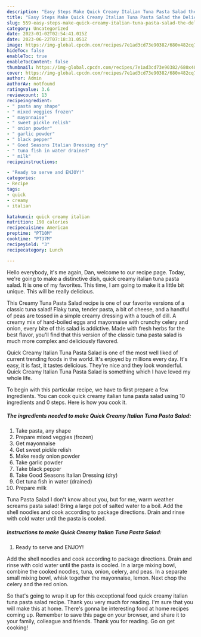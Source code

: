 ```yaml
---
description: "Easy Steps Make Quick Creamy Italian Tuna Pasta Salad the Delicious}"
title: "Easy Steps Make Quick Creamy Italian Tuna Pasta Salad the Delicious}"
slug: 559-easy-steps-make-quick-creamy-italian-tuna-pasta-salad-the-delicious
category: Uncategorized
date: 2023-01-02T02:54:41.015Z
date: 2023-06-22T07:18:31.051Z
image: https://img-global.cpcdn.com/recipes/7e1ad3cd73e90382/680x482cq70/quick-creamy-italian-tuna-pasta-salad-recipe-main-photo.jpg
hideToc: false
enableToc: true
enableTocContent: false
thumbnail: https://img-global.cpcdn.com/recipes/7e1ad3cd73e90382/680x482cq70/quick-creamy-italian-tuna-pasta-salad-recipe-main-photo.jpg
cover: https://img-global.cpcdn.com/recipes/7e1ad3cd73e90382/680x482cq70/quick-creamy-italian-tuna-pasta-salad-recipe-main-photo.jpg
author: Admin
authorAv: notfound
ratingvalue: 3.6
reviewcount: 13
recipeingredient:
- " pasta any shape"
- " mixed veggies frozen"
- " mayonnaise"
- " sweet pickle relish"
- " onion powder"
- " garlic powder"
- " black pepper"
- " Good Seasons Italian Dressing dry"
- " tuna fish in water drained"
- " milk"
recipeinstructions:

- "Ready to serve and ENJOY!"
categories:
- Recipe
tags:
- quick
- creamy
- italian

katakunci: quick creamy italian 
nutrition: 198 calories
recipecuisine: American
preptime: "PT10M"
cooktime: "PT37M"
recipeyield: "3"
recipecategory: Lunch

---
```



Hello everybody, it's me again, Dan, welcome to our recipe page. Today, we're going to make a distinctive dish, quick creamy italian tuna pasta salad. It is one of my favorites. This time, I am going to make it a little bit unique. This will be really delicious.

This Creamy Tuna Pasta Salad recipe is one of our favorite versions of a classic tuna salad! Flaky tuna, tender pasta, a bit of cheese, and a handful of peas are tossed in a simple creamy dressing with a touch of dill. A creamy mix of hard-boiled eggs and mayonnaise with crunchy celery and onion, every bite of this salad is addictive. Made with fresh herbs for the best flavor, you&#39;ll find that this version of the classic tuna pasta salad is much more complex and deliciously flavored.

Quick Creamy Italian Tuna Pasta Salad is one of the most well liked of current trending foods in the world. It's enjoyed by millions every day. It's easy, it is fast, it tastes delicious. They're nice and they look wonderful. Quick Creamy Italian Tuna Pasta Salad is something which I have loved my whole life.


To begin with this particular recipe, we have to first prepare a few ingredients. You can cook quick creamy italian tuna pasta salad using 10 ingredients and 0 steps. Here is how you cook it.

<!--inarticleads1-->

##### The ingredients needed to make Quick Creamy Italian Tuna Pasta Salad:

1. Take  pasta, any shape
1. Prepare  mixed veggies (frozen)
1. Get  mayonnaise
1. Get  sweet pickle relish
1. Make ready  onion powder
1. Take  garlic powder
1. Take  black pepper
1. Take  Good Seasons Italian Dressing (dry)
1. Get  tuna fish in water (drained)
1. Prepare  milk


Tuna Pasta Salad I don&#39;t know about you, but for me, warm weather screams pasta salad! Bring a large pot of salted water to a boil. Add the shell noodles and cook according to package directions. Drain and rinse with cold water until the pasta is cooled. 

<!--inarticleads2-->

##### Instructions to make Quick Creamy Italian Tuna Pasta Salad:


1. Ready to serve and ENJOY!

Add the shell noodles and cook according to package directions. Drain and rinse with cold water until the pasta is cooled. In a large mixing bowl, combine the cooked noodles, tuna, onion, celery, and peas. In a separate small mixing bowl, whisk together the mayonnaise, lemon. Next chop the celery and the red onion. 

So that's going to wrap it up for this exceptional food quick creamy italian tuna pasta salad recipe. Thank you very much for reading. I'm sure that you will make this at home. There's gonna be interesting food at home recipes coming up. Remember to save this page on your browser, and share it to your family, colleague and friends. Thank you for reading. Go on get cooking!
